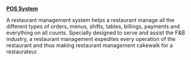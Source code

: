 <u><b>POS System</b></u>

A restaurant management system helps a restaurant manage all the different types of orders, menus, shifts, tables, billings, payments and everything on all counts. Specially designed to serve and assist the F&B industry, a restaurant management expedites every operation of the restaurant and thus making restaurant management cakewalk for a restaurateur.


